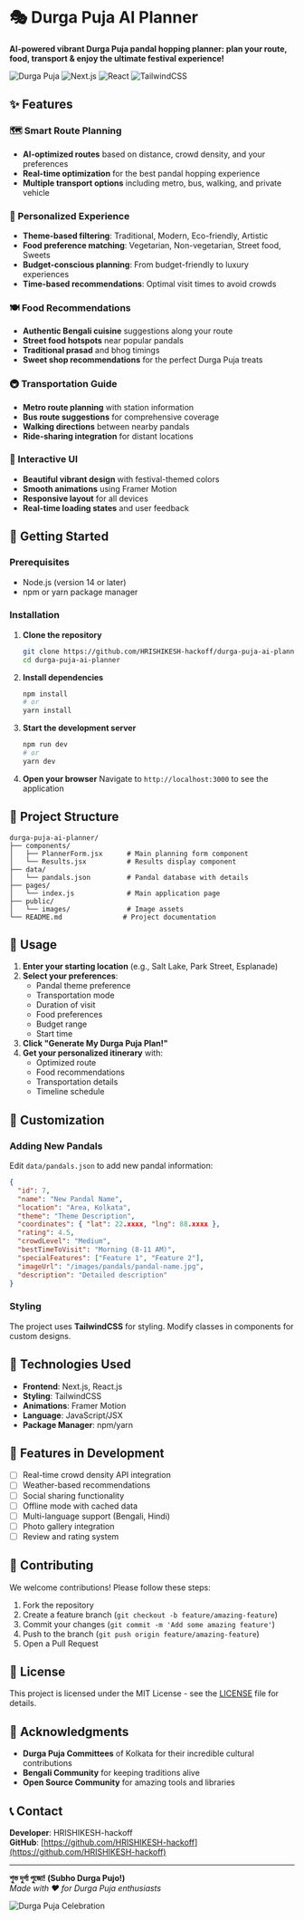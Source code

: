 # 🎭 Durga Puja AI Planner

**AI-powered vibrant Durga Puja pandal hopping planner: plan your route, food, transport & enjoy the ultimate festival experience!**

![Durga Puja](https://img.shields.io/badge/Festival-Durga%20Puja-orange) ![Next.js](https://img.shields.io/badge/Next.js-13-blue) ![React](https://img.shields.io/badge/React-18-blue) ![TailwindCSS](https://img.shields.io/badge/TailwindCSS-3-green)

## ✨ Features

### 🗺️ Smart Route Planning
- **AI-optimized routes** based on distance, crowd density, and your preferences
- **Real-time optimization** for the best pandal hopping experience
- **Multiple transport options** including metro, bus, walking, and private vehicle

### 🎨 Personalized Experience
- **Theme-based filtering**: Traditional, Modern, Eco-friendly, Artistic
- **Food preference matching**: Vegetarian, Non-vegetarian, Street food, Sweets
- **Budget-conscious planning**: From budget-friendly to luxury experiences
- **Time-based recommendations**: Optimal visit times to avoid crowds

### 🍽️ Food Recommendations
- **Authentic Bengali cuisine** suggestions along your route
- **Street food hotspots** near popular pandals
- **Traditional prasad** and bhog timings
- **Sweet shop recommendations** for the perfect Durga Puja treats

### 🚇 Transportation Guide
- **Metro route planning** with station information
- **Bus route suggestions** for comprehensive coverage
- **Walking directions** between nearby pandals
- **Ride-sharing integration** for distant locations

### 📱 Interactive UI
- **Beautiful vibrant design** with festival-themed colors
- **Smooth animations** using Framer Motion
- **Responsive layout** for all devices
- **Real-time loading states** and user feedback

## 🚀 Getting Started

### Prerequisites
- Node.js (version 14 or later)
- npm or yarn package manager

### Installation

1. **Clone the repository**
   ```bash
   git clone https://github.com/HRISHIKESH-hackoff/durga-puja-ai-planner.git
   cd durga-puja-ai-planner
   ```

2. **Install dependencies**
   ```bash
   npm install
   # or
   yarn install
   ```

3. **Start the development server**
   ```bash
   npm run dev
   # or
   yarn dev
   ```

4. **Open your browser**
   Navigate to `http://localhost:3000` to see the application

## 📁 Project Structure

```
durga-puja-ai-planner/
├── components/
│   ├── PlannerForm.jsx      # Main planning form component
│   └── Results.jsx          # Results display component
├── data/
│   └── pandals.json         # Pandal database with details
├── pages/
│   └── index.js             # Main application page
├── public/
│   └── images/              # Image assets
└── README.md               # Project documentation
```

## 🎯 Usage

1. **Enter your starting location** (e.g., Salt Lake, Park Street, Esplanade)
2. **Select your preferences**:
   - Pandal theme preference
   - Transportation mode
   - Duration of visit
   - Food preferences
   - Budget range
   - Start time
3. **Click "Generate My Durga Puja Plan!"**
4. **Get your personalized itinerary** with:
   - Optimized route
   - Food recommendations
   - Transportation details
   - Timeline schedule

## 🎨 Customization

### Adding New Pandals
Edit `data/pandals.json` to add new pandal information:
```json
{
  "id": 7,
  "name": "New Pandal Name",
  "location": "Area, Kolkata",
  "theme": "Theme Description",
  "coordinates": { "lat": 22.xxxx, "lng": 88.xxxx },
  "rating": 4.5,
  "crowdLevel": "Medium",
  "bestTimeToVisit": "Morning (8-11 AM)",
  "specialFeatures": ["Feature 1", "Feature 2"],
  "imageUrl": "/images/pandals/pandal-name.jpg",
  "description": "Detailed description"
}
```

### Styling
The project uses **TailwindCSS** for styling. Modify classes in components for custom designs.

## 🔧 Technologies Used

- **Frontend**: Next.js, React.js
- **Styling**: TailwindCSS
- **Animations**: Framer Motion
- **Language**: JavaScript/JSX
- **Package Manager**: npm/yarn

## 📱 Features in Development

- [ ] Real-time crowd density API integration
- [ ] Weather-based recommendations
- [ ] Social sharing functionality
- [ ] Offline mode with cached data
- [ ] Multi-language support (Bengali, Hindi)
- [ ] Photo gallery integration
- [ ] Review and rating system

## 🤝 Contributing

We welcome contributions! Please follow these steps:

1. Fork the repository
2. Create a feature branch (`git checkout -b feature/amazing-feature`)
3. Commit your changes (`git commit -m 'Add some amazing feature'`)
4. Push to the branch (`git push origin feature/amazing-feature`)
5. Open a Pull Request

## 📝 License

This project is licensed under the MIT License - see the [LICENSE](LICENSE) file for details.

## 🙏 Acknowledgments

- **Durga Puja Committees** of Kolkata for their incredible cultural contributions
- **Bengali Community** for keeping traditions alive
- **Open Source Community** for amazing tools and libraries

## 📞 Contact

**Developer**: HRISHIKESH-hackoff  
**GitHub**: [https://github.com/HRISHIKESH-hackoff](https://github.com/HRISHIKESH-hackoff)

---

**শুভ দুর্গা পুজো! (Subho Durga Pujo!)**  
*Made with ❤️ for Durga Puja enthusiasts*

![Durga Puja Celebration](public/images/durgapuja1.jpg)
